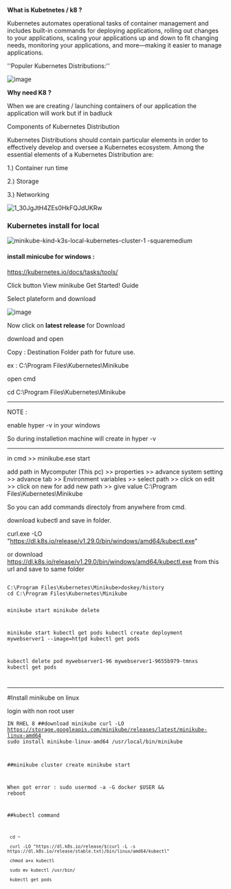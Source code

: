 **What is Kubetnetes / k8 ?**

Kubernetes automates operational tasks of container management and includes built-in commands for deploying applications, rolling out changes to your applications, scaling your applications up and down to fit changing needs, monitoring your applications, and more—making it easier to manage applications.

''Populer Kubernetes Distributions:''

![image](https://github.com/kmahendra999/Kubernetes/assets/9668316/c685214a-194e-49fb-9731-c0338913f0bd)

**Why need K8 ?**

When we are creating / launching containers of our application the application will work but if in badluck


Components of Kubernetes Distribution

Kubernetes Distributions should contain particular elements in order to effectively develop and oversee a Kubernetes ecosystem. Among the essential elements of a Kubernetes Distribution are:

1.) Container run time

2.) Storage

3.) Networking


![1_30JgJtH4ZEs0HkFQJdUKRw](https://github.com/kmahendra999/Kubernetes/assets/9668316/13401d94-2b64-40c7-bdb7-a64d845892d8)

### Kubernetes install for local

![minikube-kind-k3s-local-kubernetes-cluster-1 -squaremedium](https://github.com/kmahendra999/Kubernetes/assets/9668316/70ffc2e0-f758-472f-9c7a-0d874c674c06)


#### install minicube for windows :

https://kubernetes.io/docs/tasks/tools/

Click button View minikube Get Started! Guide

Select plateform and download

![image](https://github.com/kmahendra999/Kubernetes/assets/9668316/a89f0d0d-a2ee-4c90-8581-c0403ad383c2)

Now click on **latest release** for Download

download and open

Copy : Destination Folder path for future use.

ex : C:\Program Files\Kubernetes\Minikube

open cmd 

cd C:\Program Files\Kubernetes\Minikube

----
NOTE :

enable hyper -v in your windows 

So during installetion machine will create in hyper -v

----

in cmd >> minikube.ese start

add path in Mycomputer (This pc) >> properties >> advance system setting >> advance tab >> Environment variables >> select path >> click on edit >>  click on new for add new path >> give value C:\Program Files\Kubernetes\Minikube

So you can add commands directoly from anywhere from cmd.

download kubectl and save in folder.

curl.exe -LO "https://dl.k8s.io/release/v1.29.0/bin/windows/amd64/kubectl.exe"

or download https://dl.k8s.io/release/v1.29.0/bin/windows/amd64/kubectl.exe from this url and save to same folder

<code>
C:\Program Files\Kubernetes\Minikube>doskey/history
cd C:\Program Files\Kubernetes\Minikube

minikube start
minikube delete
  
minikube start
kubectl get pods
kubectl create deployment mywebserver1 --image=httpd
kubectl get pods

kubectl delete pod mywebserver1-96 mywebserver1-9655b979-tmnxs
kubectl get pods

</code>

******************

#Install minikube on linux

login with non root user

<code>IN RHEL 8
##download minikube
  curl -LO https://storage.googleapis.com/minikube/releases/latest/minikube-linux-amd64
sudo install minikube-linux-amd64 /usr/local/bin/minikube

##minikube cluster create
minikube start

When got error : sudo usermod -a -G docker $USER && reboot

##kubectl command


     cd ~
   
     curl -LO "https://dl.k8s.io/release/$(curl -L -s https://dl.k8s.io/release/stable.txt)/bin/linux/amd64/kubectl"
   
     chmod a+x kubectl 
    
     sudo mv kubectl /usr/bin/
  
     kubectl get pods

</code>

